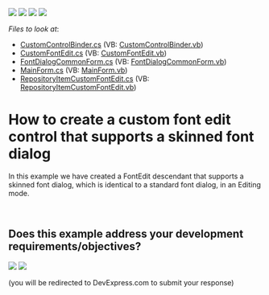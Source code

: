 <!-- default badges list -->
![](https://img.shields.io/endpoint?url=https://codecentral.devexpress.com/api/v1/VersionRange/128619580/11.1.4%2B)
[![](https://img.shields.io/badge/Open_in_DevExpress_Support_Center-FF7200?style=flat-square&logo=DevExpress&logoColor=white)](https://supportcenter.devexpress.com/ticket/details/E3683)
[![](https://img.shields.io/badge/📖_How_to_use_DevExpress_Examples-e9f6fc?style=flat-square)](https://docs.devexpress.com/GeneralInformation/403183)
[![](https://img.shields.io/badge/💬_Leave_Feedback-feecdd?style=flat-square)](#does-this-example-address-your-development-requirementsobjectives)
<!-- default badges end -->
<!-- default file list -->
*Files to look at*:

* [CustomControlBinder.cs](./CS/CustomControlBinder.cs) (VB: [CustomControlBinder.vb](./VB/CustomControlBinder.vb))
* [CustomFontEdit.cs](./CS/CustomFontEdit.cs) (VB: [CustomFontEdit.vb](./VB/CustomFontEdit.vb))
* [FontDialogCommonForm.cs](./CS/FontDialogCommonForm.cs) (VB: [FontDialogCommonForm.vb](./VB/FontDialogCommonForm.vb))
* [MainForm.cs](./CS/MainForm.cs) (VB: [MainForm.vb](./VB/MainForm.vb))
* [RepositoryItemCustomFontEdit.cs](./CS/RepositoryItemCustomFontEdit.cs) (VB: [RepositoryItemCustomFontEdit.vb](./VB/RepositoryItemCustomFontEdit.vb))
<!-- default file list end -->
# How to create a custom font edit control that supports a skinned font dialog


<p>In this example we have created a FontEdit descendant that supports a skinned font dialog, which is identical to a standard font dialog, in an Editing mode.</p>

<br/>


<!-- feedback -->
## Does this example address your development requirements/objectives?

[<img src="https://www.devexpress.com/support/examples/i/yes-button.svg"/>](https://www.devexpress.com/support/examples/survey.xml?utm_source=github&utm_campaign=winforms-create-custom-skinnable-font-edit&~~~was_helpful=yes) [<img src="https://www.devexpress.com/support/examples/i/no-button.svg"/>](https://www.devexpress.com/support/examples/survey.xml?utm_source=github&utm_campaign=winforms-create-custom-skinnable-font-edit&~~~was_helpful=no)

(you will be redirected to DevExpress.com to submit your response)
<!-- feedback end -->
